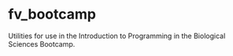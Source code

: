 # fv_bootcamp

Utilities for use in the Introduction to Programming in the Biological Sciences Bootcamp.
